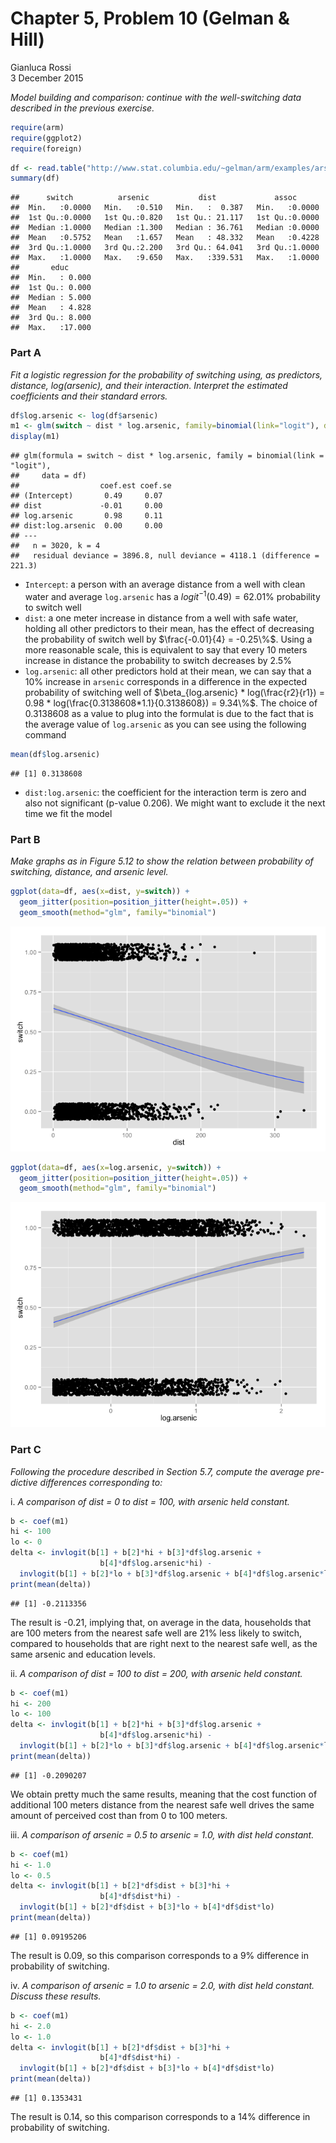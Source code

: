 # Chapter 5, Problem 10 (Gelman & Hill)
Gianluca Rossi  
3 December 2015  

*Model building and comparison: continue with the well-switching data described in the previous exercise.*


```r
require(arm)
require(ggplot2)
require(foreign)
```


```r
df <- read.table("http://www.stat.columbia.edu/~gelman/arm/examples/arsenic/wells.dat")
summary(df)
```

```
##      switch          arsenic           dist             assoc       
##  Min.   :0.0000   Min.   :0.510   Min.   :  0.387   Min.   :0.0000  
##  1st Qu.:0.0000   1st Qu.:0.820   1st Qu.: 21.117   1st Qu.:0.0000  
##  Median :1.0000   Median :1.300   Median : 36.761   Median :0.0000  
##  Mean   :0.5752   Mean   :1.657   Mean   : 48.332   Mean   :0.4228  
##  3rd Qu.:1.0000   3rd Qu.:2.200   3rd Qu.: 64.041   3rd Qu.:1.0000  
##  Max.   :1.0000   Max.   :9.650   Max.   :339.531   Max.   :1.0000  
##       educ       
##  Min.   : 0.000  
##  1st Qu.: 0.000  
##  Median : 5.000  
##  Mean   : 4.828  
##  3rd Qu.: 8.000  
##  Max.   :17.000
```

### Part A

*Fit a logistic regression for the probability of switching using, as predictors, distance, log(arsenic), and their interaction. Interpret the estimated coefficients and their standard errors.*


```r
df$log.arsenic <- log(df$arsenic)
m1 <- glm(switch ~ dist * log.arsenic, family=binomial(link="logit"), data=df)
display(m1)
```

```
## glm(formula = switch ~ dist * log.arsenic, family = binomial(link = "logit"), 
##     data = df)
##                  coef.est coef.se
## (Intercept)       0.49     0.07  
## dist             -0.01     0.00  
## log.arsenic       0.98     0.11  
## dist:log.arsenic  0.00     0.00  
## ---
##   n = 3020, k = 4
##   residual deviance = 3896.8, null deviance = 4118.1 (difference = 221.3)
```

* `Intercept`: a person with an average distance from a well with clean water and average `log.arsenic` has a $logit^{-1}(0.49) = 62.01\%$ probability to switch well
* `dist`: a one meter increase in distance from a well with safe water, holding all other predictors to their mean, has the effect of decreasing the probability of switch well by $\frac{-0.01}{4} = -0.25\%$. Using a more reasonable scale, this is equivalent to say that every 10 meters increase in distance the probability to switch decreases by 2.5%
* `log.arsenic`: all other predictors hold at their mean, we can say that a 10% increase in `arsenic` corresponds  in a difference in the expected probability of switching well of $\beta_{log.arsenic} * log(\frac{r2}{r1}) = 0.98 * log(\frac{0.3138608*1.1}{0.3138608}) = 9.34\%$. The choice of 0.3138608 as a value to plug into the formulat is due to the fact that is the average value of `log.arsenic` as you can see using the following command


```r
mean(df$log.arsenic)
```

```
## [1] 0.3138608
```

* `dist:log.arsenic`: the coefficient for the interaction term is zero and also not significant (p-value 0.206). We might want to exclude it the next time we fit the model 


### Part B

*Make graphs as in Figure 5.12 to show the relation between probability of switching, distance, and arsenic level.*


```r
ggplot(data=df, aes(x=dist, y=switch)) +
  geom_jitter(position=position_jitter(height=.05)) + 
  geom_smooth(method="glm", family="binomial")
```

![](arm_ch5_p10_files/figure-html/plot_relationship-1.png) 

```r
ggplot(data=df, aes(x=log.arsenic, y=switch)) +
  geom_jitter(position=position_jitter(height=.05)) + 
  geom_smooth(method="glm", family="binomial")
```

![](arm_ch5_p10_files/figure-html/plot_relationship-2.png) 

### Part C

*Following the procedure described in Section 5.7, compute the average pre- dictive differences corresponding to:*

i. *A comparison of dist = 0 to dist = 100, with arsenic held constant.*


```r
b <- coef(m1)
hi <- 100
lo <- 0
delta <- invlogit(b[1] + b[2]*hi + b[3]*df$log.arsenic +
                    b[4]*df$log.arsenic*hi) - 
  invlogit(b[1] + b[2]*lo + b[3]*df$log.arsenic + b[4]*df$log.arsenic*lo)
print(mean(delta))
```

```
## [1] -0.2113356
```

The result is -0.21, implying that, on average in the data, households that are 100 meters from the nearest safe well are 21% less likely to switch, compared to households that are right next to the nearest safe well, as the same arsenic and education levels.

ii. *A comparison of dist = 100 to dist = 200, with arsenic held constant.*


```r
b <- coef(m1)
hi <- 200
lo <- 100
delta <- invlogit(b[1] + b[2]*hi + b[3]*df$log.arsenic +
                    b[4]*df$log.arsenic*hi) - 
  invlogit(b[1] + b[2]*lo + b[3]*df$log.arsenic + b[4]*df$log.arsenic*lo)
print(mean(delta))
```

```
## [1] -0.2090207
```

We obtain pretty much the same results, meaning that the cost function of additional 100 meters distance from the nearest safe well drives the same amount of perceived cost than from 0 to 100 meters.

iii. *A comparison of arsenic = 0.5 to arsenic = 1.0, with dist held constant.* 


```r
b <- coef(m1)
hi <- 1.0
lo <- 0.5
delta <- invlogit(b[1] + b[2]*df$dist + b[3]*hi +
                    b[4]*df$dist*hi) - 
  invlogit(b[1] + b[2]*df$dist + b[3]*lo + b[4]*df$dist*lo)
print(mean(delta))
```

```
## [1] 0.09195206
```

The result is 0.09, so this comparison corresponds to a 9% difference in probability of switching.

iv. *A comparison of arsenic = 1.0 to arsenic = 2.0, with dist held constant. Discuss these results.*


```r
b <- coef(m1)
hi <- 2.0
lo <- 1.0
delta <- invlogit(b[1] + b[2]*df$dist + b[3]*hi +
                    b[4]*df$dist*hi) - 
  invlogit(b[1] + b[2]*df$dist + b[3]*lo + b[4]*df$dist*lo)
print(mean(delta))
```

```
## [1] 0.1353431
```

The result is 0.14, so this comparison corresponds to a 14% difference in probability of switching.
